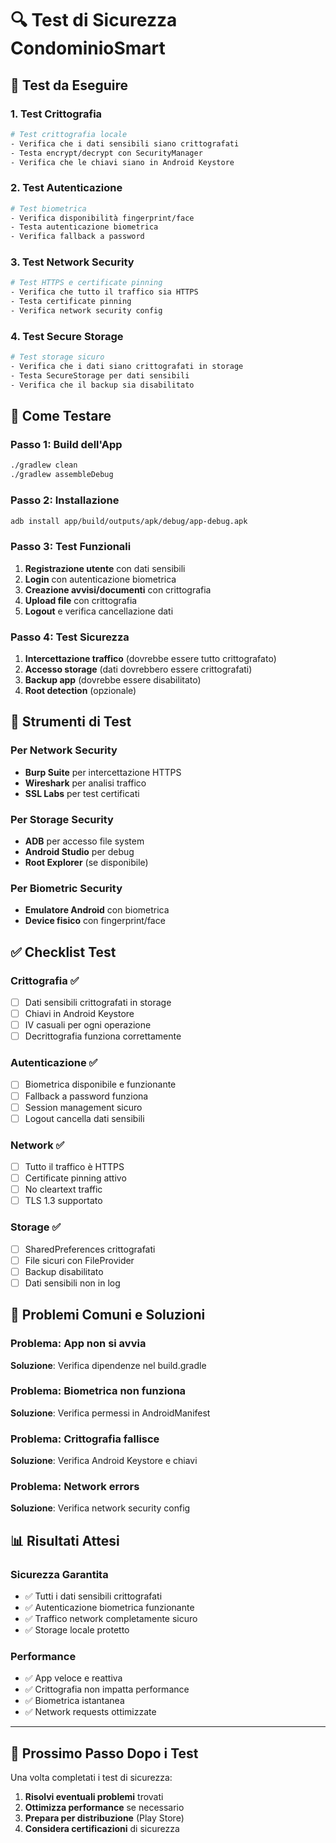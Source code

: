# 🔍 Test di Sicurezza CondominioSmart

## 🧪 **Test da Eseguire**

### **1. Test Crittografia**
```bash
# Test crittografia locale
- Verifica che i dati sensibili siano crittografati
- Testa encrypt/decrypt con SecurityManager
- Verifica che le chiavi siano in Android Keystore
```

### **2. Test Autenticazione**
```bash
# Test biometrica
- Verifica disponibilità fingerprint/face
- Testa autenticazione biometrica
- Verifica fallback a password
```

### **3. Test Network Security**
```bash
# Test HTTPS e certificate pinning
- Verifica che tutto il traffico sia HTTPS
- Testa certificate pinning
- Verifica network security config
```

### **4. Test Secure Storage**
```bash
# Test storage sicuro
- Verifica che i dati siano crittografati in storage
- Testa SecureStorage per dati sensibili
- Verifica che il backup sia disabilitato
```

## 📱 **Come Testare**

### **Passo 1: Build dell'App**
```bash
./gradlew clean
./gradlew assembleDebug
```

### **Passo 2: Installazione**
```bash
adb install app/build/outputs/apk/debug/app-debug.apk
```

### **Passo 3: Test Funzionali**
1. **Registrazione utente** con dati sensibili
2. **Login** con autenticazione biometrica
3. **Creazione avvisi/documenti** con crittografia
4. **Upload file** con crittografia
5. **Logout** e verifica cancellazione dati

### **Passo 4: Test Sicurezza**
1. **Intercettazione traffico** (dovrebbe essere tutto crittografato)
2. **Accesso storage** (dati dovrebbero essere crittografati)
3. **Backup app** (dovrebbe essere disabilitato)
4. **Root detection** (opzionale)

## 🔧 **Strumenti di Test**

### **Per Network Security**
- **Burp Suite** per intercettazione HTTPS
- **Wireshark** per analisi traffico
- **SSL Labs** per test certificati

### **Per Storage Security**
- **ADB** per accesso file system
- **Android Studio** per debug
- **Root Explorer** (se disponibile)

### **Per Biometric Security**
- **Emulatore Android** con biometrica
- **Device fisico** con fingerprint/face

## ✅ **Checklist Test**

### **Crittografia** ✅
- [ ] Dati sensibili crittografati in storage
- [ ] Chiavi in Android Keystore
- [ ] IV casuali per ogni operazione
- [ ] Decrittografia funziona correttamente

### **Autenticazione** ✅
- [ ] Biometrica disponibile e funzionante
- [ ] Fallback a password funziona
- [ ] Session management sicuro
- [ ] Logout cancella dati sensibili

### **Network** ✅
- [ ] Tutto il traffico è HTTPS
- [ ] Certificate pinning attivo
- [ ] No cleartext traffic
- [ ] TLS 1.3 supportato

### **Storage** ✅
- [ ] SharedPreferences crittografati
- [ ] File sicuri con FileProvider
- [ ] Backup disabilitato
- [ ] Dati sensibili non in log

## 🚨 **Problemi Comuni e Soluzioni**

### **Problema: App non si avvia**
**Soluzione**: Verifica dipendenze nel build.gradle

### **Problema: Biometrica non funziona**
**Soluzione**: Verifica permessi in AndroidManifest

### **Problema: Crittografia fallisce**
**Soluzione**: Verifica Android Keystore e chiavi

### **Problema: Network errors**
**Soluzione**: Verifica network security config

## 📊 **Risultati Attesi**

### **Sicurezza Garantita**
- ✅ Tutti i dati sensibili crittografati
- ✅ Autenticazione biometrica funzionante
- ✅ Traffico network completamente sicuro
- ✅ Storage locale protetto

### **Performance**
- ✅ App veloce e reattiva
- ✅ Crittografia non impatta performance
- ✅ Biometrica istantanea
- ✅ Network requests ottimizzate

---

## 🎯 **Prossimo Passo Dopo i Test**

Una volta completati i test di sicurezza:
1. **Risolvi eventuali problemi** trovati
2. **Ottimizza performance** se necessario
3. **Prepara per distribuzione** (Play Store)
4. **Considera certificazioni** di sicurezza 